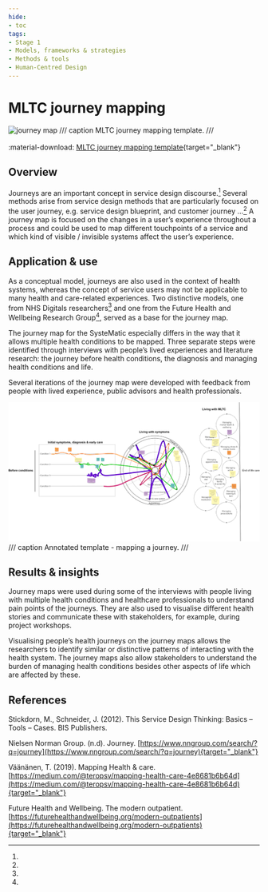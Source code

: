 ```yaml
---
hide:
- toc
tags:
- Stage 1
- Models, frameworks & strategies
- Methods & tools
- Human-Centred Design
---
```


# MLTC journey mapping

![journey map](../assets/journey-map.jpg)
/// caption
MLTC journey mapping template.
///
<br><br>
:material-download: [MLTC journey mapping template](../assets/journey-map-template.pdf){target="_blank"}

## Overview

Journeys are an important concept in service design discourse.[^1] Several methods arise from service design methods that are particularly focused on the user journey, e.g. service design blueprint, and customer journey …[^2] A journey map is focused on the changes in a user’s experience throughout a process and could be used to map different touchpoints of a service and which kind of visible / invisible systems affect the user’s experience. 

## Application & use

As a conceptual model, journeys are also used in the context of health systems, whereas the concept of service users may not be applicable to many health and care-related experiences. Two distinctive models, one from NHS Digitals researchers[^3] and one from the Future Health and Wellbeing Research Group[^4], served as a base for the journey map. 


The journey map for the SysteMatic especially differs in the way that it allows multiple health conditions to be mapped. Three separate steps were identified through interviews with people’s lived experiences and literature research: the journey before health conditions, the diagnosis and managing health conditions and life. 


Several iterations of the journey map were developed with feedback from people with lived experience, public advisors and health professionals. 


![annotated journey](../assets/annotated-journey.png)
/// caption
Annotated template - mapping a journey. 
///


## Results & insights

Journey maps were used during some of the interviews with people living with multiple health conditions and healthcare professionals to understand pain points of the journeys. They are also used to visualise different health stories and communicate these with stakeholders, for example, during project workshops. 


Visualising people’s health journeys on the journey maps allows the researchers to identify similar or distinctive patterns of interacting with the health system. The journey maps also allow stakeholders to understand the burden of managing health conditions besides other aspects of life which are affected by these. 


## References

[^1]:
  Stickdorn, M., Schneider, J. (2012). This Service Design Thinking: Basics – Tools – Cases. BIS Publishers. 
[^2]:
  Nielsen Norman Group. (n.d). Journey. [https://www.nngroup.com/search/?q=journey](https://www.nngroup.com/search/?q=journey){target="_blank"}
[^3]:
  Väänänen, T. (2019). Mapping Health & care. [https://medium.com/@teropsv/mapping-health-care-4e8681b6b64d](https://medium.com/@teropsv/mapping-health-care-4e8681b6b64d){target="_blank"}
[^4]:
  Future Health and Wellbeing. The modern outpatient. [https://futurehealthandwellbeing.org/modern-outpatients](https://futurehealthandwellbeing.org/modern-outpatients){target="_blank"}
  

